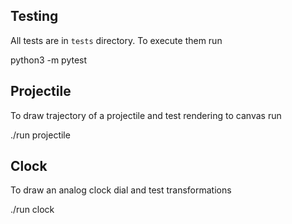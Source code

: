## Testing
All tests are in `tests` directory. To execute them run

  python3 -m pytest

## Projectile
To draw trajectory of a projectile and test rendering to canvas run

  ./run projectile

## Clock
To draw an analog clock dial and test transformations

  ./run clock
